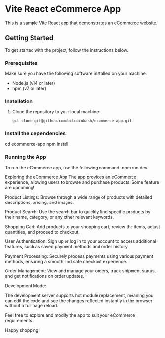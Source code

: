 # Vite React eCommerce App

This is a sample Vite React app that demonstrates an eCommerce website.

## Getting Started

To get started with the project, follow the instructions below.

### Prerequisites

Make sure you have the following software installed on your machine:

- Node.js (v14 or later)
- npm (v7 or later)

### Installation

1. Clone the repository to your local machine:

   ```shell
   git clone git@github.com:bitcoinkash/ecommerce-app.git

### Install the dependencies:

cd ecommerce-app
npm install

### Running the App
To run the eCommerce app, use the following command:
npm run dev


Exploring the eCommerce App 
The app provides an eCommerce experience, allowing users to browse and purchase products. Some feature are upcoming!

Product Listings: Browse through a wide range of products with detailed descriptions, pricing, and images.

Product Search: Use the search bar to quickly find specific products by their name, category, or any other relevant keywords.

Shopping Cart: Add products to your shopping cart, review the items, adjust quantities, and proceed to checkout.

User Authentication: Sign up or log in to your account to access additional features, such as saved payment methods and order history.

Payment Processing: Securely process payments using various payment methods, ensuring a smooth and safe checkout experience.

Order Management: View and manage your orders, track shipment status, and get notifications on order updates.

Development Mode:

The development server supports hot module replacement, meaning you can edit the code and see the changes reflected instantly in the browser without a full page reload.

Feel free to explore and modify the app to suit your eCommerce requirements.

Happy shopping!

